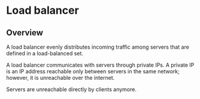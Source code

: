 # Load balancer

## Overview

A load balancer evenly distributes incoming traffic among servers that are defined in a load-balanced set.

A load balancer communicates with servers through private IPs. A private IP is an IP address reachable only between servers in the same network; however, it is unreachable over the internet.

Servers are unreachable directly by clients anymore.

<!-- scalable-system.drawio\load balancer -->
<div class="mxgraph" style="max-width:100%;border:1px solid transparent;" data-mxgraph="{&quot;highlight&quot;:&quot;#0000ff&quot;,&quot;nav&quot;:true,&quot;resize&quot;:true,&quot;page&quot;:2,&quot;toolbar&quot;:&quot;pages zoom layers tags lightbox&quot;,&quot;edit&quot;:&quot;https://app.diagrams.net/#G1xrjy2i7EtAS1xlFNMl48jnZR4opOYRTK#%7B%22pageId%22%3A%22EADSuXCYXhjZmKITLNcT%22%7D&quot;,&quot;url&quot;:&quot;https://drive.google.com/uc?id=1xrjy2i7EtAS1xlFNMl48jnZR4opOYRTK&amp;export=download&quot;}"></div>
<script type="text/javascript" src="https://viewer.diagrams.net/embed2.js?&fetch=https%3A%2F%2Fdrive.google.com%2Fuc%3Fid%3D1xrjy2i7EtAS1xlFNMl48jnZR4opOYRTK%26export%3Ddownload"></script>
